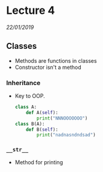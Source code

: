 # Lecture 4
*22/01/2019*
## Classes
- Methods are functions in classes
- Constructor isn't a method
### Inheritance
- Key to OOP.
    ```py
    class A:
        def A(self):
            print("NNNOOOOOOO")
    class B(A):
        def B(self):
            print("nadnasndndsad")
    ```
### `__str__`
- Method for printing